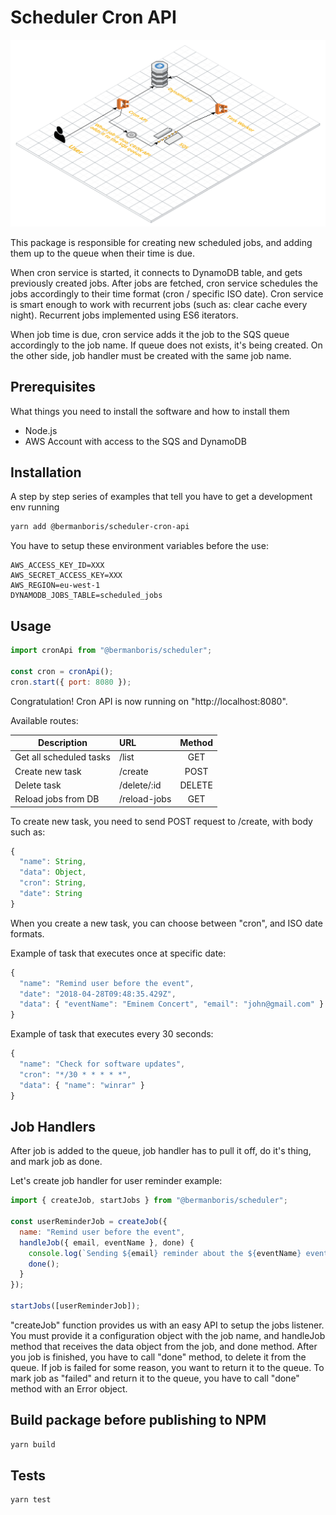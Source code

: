 # Scheduler Cron API

![Project Architecture](/docs/architecture.png?raw=true "Project Architecture")

This package is responsible for creating new scheduled jobs, and adding them up to the queue when their time is due.

When cron service is started, it connects to DynamoDB table, and gets previously created jobs.
After jobs are fetched, cron service schedules the jobs accordingly to their time format (cron / specific ISO date). Cron service is smart enough to work with recurrent jobs (such as: clear cache every night). Recurrent jobs implemented using ES6 iterators.

When job time is due, cron service adds it the job to the SQS queue accordingly to the job name. If queue does not exists, it's being created. On the other side, job handler must be created with the same job name.

## Prerequisites

What things you need to install the software and how to install them

* Node.js
* AWS Account with access to the SQS and DynamoDB

## Installation

A step by step series of examples that tell you have to get a development env running

```bash
yarn add @bermanboris/scheduler-cron-api
```

You have to setup these environment variables before the use:

```
AWS_ACCESS_KEY_ID=XXX
AWS_SECRET_ACCESS_KEY=XXX
AWS_REGION=eu-west-1
DYNAMODB_JOBS_TABLE=scheduled_jobs
```

## Usage

```js
import cronApi from "@bermanboris/scheduler";

const cron = cronApi();
cron.start({ port: 8080 });
```

Congratulation! Cron API is now running on "http://localhost:8080".

Available routes:

| Description             | URL          | Method |
| ----------------------- | :----------- | :----: |
| Get all scheduled tasks | /list        |  GET   |
| Create new task         | /create      |  POST  |
| Delete task             | /delete/:id  | DELETE |
| Reload jobs from DB     | /reload-jobs |  GET   |

To create new task, you need to send POST request to /create, with body such as:

```js
{
  "name": String,
  "data": Object,
  "cron": String,
  "date": String
}
```

When you create a new task, you can choose between "cron", and ISO date formats.

Example of task that executes once at specific date:

```js
{
  "name": "Remind user before the event",
  "date": "2018-04-28T09:48:35.429Z",
  "data": { "eventName": "Eminem Concert", "email": "john@gmail.com" }
}
```

Example of task that executes every 30 seconds:

```js
{
  "name": "Check for software updates",
  "cron": "*/30 * * * * *",
  "data": { "name": "winrar" }
}
```

## Job Handlers

After job is added to the queue, job handler has to pull it off, do it's thing, and mark job as done.

Let's create job handler for user reminder example:

```js
import { createJob, startJobs } from "@bermanboris/scheduler";

const userReminderJob = createJob({
  name: "Remind user before the event",
  handleJob({ email, eventName }, done) {
    console.log(`Sending ${email} reminder about the ${eventName} event.`);
    done();
  }
});

startJobs([userReminderJob]);
```

"createJob" function provides us with an easy API to setup the jobs listener. You must provide it a configuration object with the job name, and handleJob method that receives the data object from the job, and done method. After you job is finished, you have to call "done" method, to delete it from the queue. If job is failed for some reason, you want to return it to the queue. To mark job as "failed" and return it to the queue, you have to call "done" method with an Error object.

## Build package before publishing to NPM

```bash
yarn build
```

## Tests

```bash
yarn test
```

